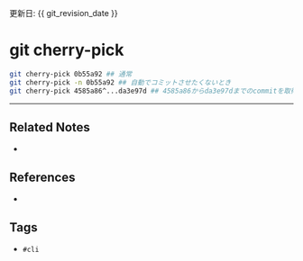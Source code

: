 更新日: {{ git_revision_date }}

# git cherry-pick
```sh
git cherry-pick 0b55a92 ## 通常
git cherry-pick -n 0b55a92 ## 自動でコミットさせたくないとき
git cherry-pick 4585a86^...da3e97d ## 4585a86からda3e97dまでのcommitを取得
```




---
## Related Notes
- 

## References
- 

## Tags
- `#cli` 